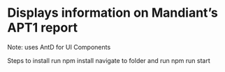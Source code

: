 # Displays information on Mandiant’s APT1 report

Note: uses AntD for UI Components

Steps to install
    run npm install
    navigate to folder and run npm run start

